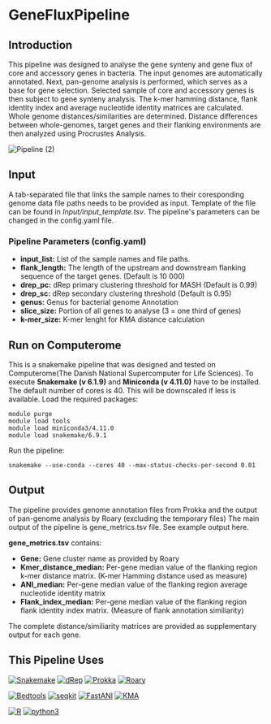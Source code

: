 # GeneFluxPipeline

## Introduction 
This pipeline was designed to analyse the gene synteny and gene flux of core and accessory genes in bacteria. The input genomes are automatically annotated. Next, pan-genome analysis is performed, which serves as a base for gene selection. Selected sample of core and accessory genes is then subject to gene synteny analysis. The k-mer hamming distance, flank identity index  and average nucleotide identity matrices are calculated. Whole genome distances/similarities are determined. Distance differences between whole-genomes, target genes and their flanking environments are then analyzed using Procrustes Analysis. 

![Pipeline (2)](https://github.com/MartinaVojtkova/GeneFluxPipeline/assets/101507399/f6bffe38-e6a9-4289-ad55-659f794bc7f4)

## Input
A tab-separated file that links the sample names to their coresponding genome data file paths needs to be provided as input. Template of the file can be found in _Input/input_template.tsv_.
The pipeline's parameters can be changed in the config.yaml file. 

### Pipeline Parameters (config.yaml)
- **input_list:** List of the sample names and file paths. 
- **flank_length:** The length of the upstream and downstream flanking sequence of the target genes. (Default is 10 000)
- **drep_pc:** dRep primary clustering threshold for MASH (Default is 0.99) 
- **drep_sc:** dRep secondary clustering threshold (Default is 0.95) 
- **genus:**  Genus for bacterial genome Annotation
- **slice_size:** Portion of all genes to analyse (3 = one third of genes)
- **k-mer_size:** K-mer lenght for KMA distance calculation

## Run on Computerome
This is a snakemake pipeline that was designed and tested on Computerome(The Danish National Supercomputer for Life Sciences). 
To execute **Snakemake (v 6.1.9)** and **Miniconda (v 4.11.0)** have to be installed. The default number of cores is 40. This will be downscaled if less is available. 
Load the required packages: 
```
module purge
module load tools
module load miniconda3/4.11.0  
module load snakemake/6.9.1
```
Run the pipeline: 
```
snakemake --use-conda --cores 40 --max-status-checks-per-second 0.01
```
## Output 
The pipeline provides genome annotation files from Prokka and the output of pan-genome analysis by Roary (excluding the temporary files)
The main output of the pipeline is gene_metrics.tsv file. See example output here. 

**gene_metrics.tsv** contains: 
- **Gene:** Gene cluster name as provided by Roary 
- **Kmer_distance_median:** Per-gene median value of the flanking region k-mer distance matrix. (K-mer Hamming distance used as measure)
- **ANI_median:** Per-gene median value of the flanking region average nucleotide identity matrix
- **Flank_index_median:** Per-gene median value of the flanking region flank identity index matrix. (Measure of flank annotation similiarity)

The complete distance/similiarity matrices are provided as supplementary output for each gene.  

## This Pipeline Uses 
[![Snakemake](https://img.shields.io/badge/snakemake-≥6.1.09-brightgreen.svg?style=flat)](https://snakemake.readthedocs.io)
[![dRep](https://img.shields.io/badge/dRep-≥3.4.5-brightgreen.svg?style=flat)](https://drep.readthedocs.io/en/latest/)
[![Prokka](https://img.shields.io/badge/Prokka-≥1.14.6-brightgreen.svg?style=flat)](https://github.com/tseemann/prokka)
[![Roary](https://img.shields.io/badge/Roary-≥3.13.0-brightgreen.svg?style=flat)](https://sanger-pathogens.github.io/Roary/)

[![Bedtools](https://img.shields.io/badge/Bedtools-≥2.27.1-brightgreen.svg?style=flat)](https://bedtools.readthedocs.io/en/latest/)
[![seqkit](https://img.shields.io/badge/seqkit-≥2.1.0-brightgreen.svg?style=flat)](https://bioinf.shenwei.me/seqkit/)
[![FastANI](https://img.shields.io/badge/FastANI-≥1.34.0-brightgreen.svg?style=flat)](https://github.com/ParBLiSS/FastANI)
[![KMA](https://img.shields.io/badge/KMA-≥1.4.0-brightgreen.svg?style=flat)](https://bitbucket.org/genomicepidemiology/kma/src/master/)

[![R](https://img.shields.io/badge/R-≥4.1.3-brightgreen.svg?style=flat)](https://www.r-project.org/)
[![python3](https://img.shields.io/badge/python-≥3.7-brightgreen.svg?style=flat)](https://www.python.org/downloads/)
